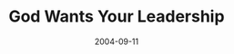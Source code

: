 ---
layout: message
category: message
series: "Life, The Universe and Everything"
title: "God Wants Your Leadership"
date: 2004-09-11
message_id: 154
---
